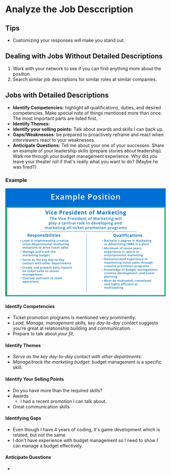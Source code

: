 # Analyze the Job Desccription

## Tips

* Customizing your responses will make you stand out.

## Dealing with Jobs Without Detailed Descriptions

1. Work with your network to see if you can find anything more about the position.
2. Search similar job descriptions for similar roles at similar companies.

## Jobs with Detailed Descriptions

* **Identify Competencies:** highlight all qualifications, duties, and desired competencies. Make special note of things mentioned more than once. The most important parts are listed first.
* **Identify Themes:** 
* **Identify your selling points:** Talk about awards and skills I can back up.
* **Gaps/Weaknesses**: be prepared to proactively reframe and react when interviewers react to your weaknesses.
* **Anticipate Questions:** Tell me about your one of your successes. Share an example of your leadership skills \(prepare stories about leadership\). Walk me through your budget management experience. Why did you leave your theater roll if that's really what you want to do? \(Maybe he was fired?\)

### Example

![](../../.gitbook/assets/cleanshot-2021-10-04-at-10.04.25.png)

#### Identify Competencies

* Ticket promotion programs is mentioned very prominently.
* _Lead, Manage, management skills, key day-to-day contact_ suggests you're great at relationship building and communication.
* Prepare to talk about _your fit_.

#### Identify Themes

* _Serve as the key day-to-day contact with other departments:_ 
* _Manage/track the marketing budget:_ budget management is a specific skill.

#### Identify Your Selling Points

* Do you have more than the required skills?
* Awards
  * I had a recent promotion I can talk about.
* Great communication skills

#### Identifying Gaps

* Even though I have 4 years of coding, it's game development which is related, but not the same.
* I don't have experience with budget management so I need to show I can manage a budget effectively.

#### Anticipate Questions

* 
